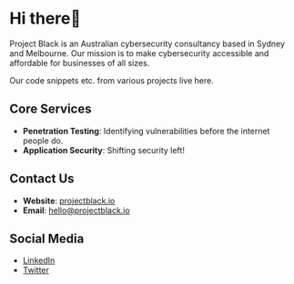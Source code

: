 # Hi there👋

Project Black is an Australian cybersecurity consultancy based in Sydney and Melbourne. Our mission is to make cybersecurity accessible and affordable for businesses of all sizes.

Our code snippets etc. from various projects live here.

## Core Services

- **Penetration Testing**: Identifying vulnerabilities before the internet people do.
- **Application Security**: Shifting security left!

## Contact Us

- **Website**: [projectblack.io](https://projectblack.io)
- **Email**: [hello@projectblack.io](mailto:hello@projectblack.io)

## Social Media

- [LinkedIn](https://www.linkedin.com/company/project-black-security-services)
- [Twitter](https://twitter.com/project_blk)